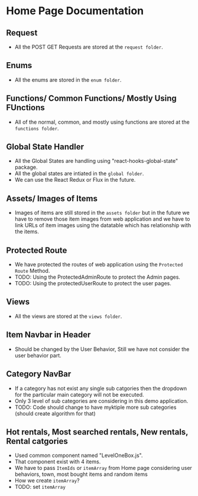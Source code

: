 # Home Page Documentation

## Request
* All the POST GET Requests are stored at the `request folder`.

## Enums
* All the enums are stored in the `enum folder`.

## Functions/ Common Functions/ Mostly Using FUnctions
* All of the normal, common, and mostly using functions are stored at the `functions folder`.

## Global State Handler
* All the Global States are handling using "react-hooks-global-state" package.
* All the global states are intiated in the `global folder`.
* We can use the React Redux or Flux in the future.

## Assets/ Images of Items
* Images of items are still stored in the `assets folder` but in the future we have to remove those item images from web application and we have to link URLs of item images using the datatable which has relationship with the items.

## Protected Route
* We have protected the routes of web application using the `Protected Route` Method.
* TODO: Using the ProtectedAdminRoute to protect the Admin pages.
* TODO: Using the protectedUserRoute to protect the user pages.

## Views
* All the views are stored at the `views folder`.

## Item Navbar in Header
* Should be changed by the User Behavior, Still we have not consider the user behavior part.

## Category NavBar
* If a category has not exist any single sub catgories then the dropdown for the particular main category will not be executed.
* Only 3 level of sub categories are considering in this demo application.
* TODO: Code should change to have myktiple more sub categories (should create algorithm for that)

## Hot rentals, Most searched rentals, New rentals, Rental catgories
* Used common component named "LevelOneBox.js".
* That component exist with 4 items. 
* We have to pass `ItemIds` or `itemArray` from Home page considering user behaviors, town, most bought items and random items
* How we create `itemArray`? 
* TODO: set `itemArray`

## 